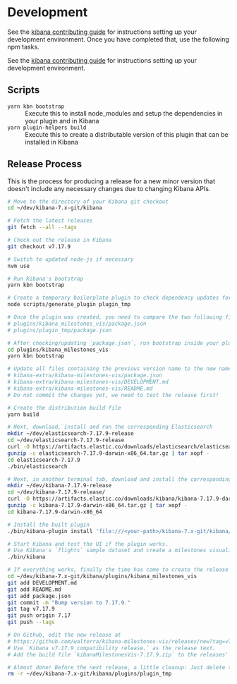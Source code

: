 # Development

See the [kibana contributing guide](https://github.com/elastic/kibana/blob/master/CONTRIBUTING.md) for instructions setting up your development environment. Once you have completed that, use the following npm tasks.

See the [kibana contributing guide](https://github.com/elastic/kibana/blob/master/CONTRIBUTING.md) for instructions setting up your development environment.

## Scripts

<dl>
  <dt><code>yarn kbn bootstrap</code></dt>
  <dd>Execute this to install node_modules and setup the dependencies in your plugin and in Kibana</dd>

  <dt><code>yarn plugin-helpers build</code></dt>
  <dd>Execute this to create a distributable version of this plugin that can be installed in Kibana</dd>
</dl>

## Release Process

This is the process for producing a release for a new minor version that doesn't include any necessary changes due to changing Kibana APIs.

```bash
# Move to the directory of your Kibana git checkout
cd ~/dev/kibana-7.x-git/kibana

# Fetch the latest releases
git fetch --all --tags

# Check out the release in Kibana
git checkout v7.17.9

# Switch to updated node-js if necessary
nvm use

# Run Kibana's bootstrap
yarn kbn bootstrap

# Create a temporary boilerplate plugin to check dependency updates for plugins
node scripts/generate_plugin plugin_tmp

# Once the plugin was created, you need to compare the two following files and if necessary update the dependencies in your `package.json`
# plugins/kibana_milestones_vis/package.json
# plugins/plugin_tmp/package.json

# After checking/updating `package.json`, run bootstrap inside your plugin's directory
cd plugins/kibana_milestones_vis
yarn kbn bootstrap

# Update all files containing the previous version name to the new name
# kibana-extra/kibana-milestones-vis/package.json
# kibana-extra/kibana-milestones-vis/DEVELOPMENT.md
# kibana-extra/kibana-milestones-vis/README.md
# Do not commit the changes yet, we need to test the release first!

# Create the distribution build file
yarn build

# Next, download, install and run the corresponding Elasticsearch
mkdir ~/dev/elasticsearch-7.17.9-release
cd ~/dev/elasticsearch-7.17.9-release
curl -O https://artifacts.elastic.co/downloads/elasticsearch/elasticsearch-7.17.9-darwin-x86_64.tar.gz
gunzip -c elasticsearch-7.17.9-darwin-x86_64.tar.gz | tar xopf -
cd elasticsearch-7.17.9
./bin/elasticsearch

# Next, in another terminal tab, download and install the corresponding Kibana release to test the build
mkdir ~/dev/kibana-7.17.9-release
cd ~/dev/kibana-7.17.9-release/
curl -O https://artifacts.elastic.co/downloads/kibana/kibana-7.17.9-darwin-x86_64.tar.gz
gunzip -c kibana-7.17.9-darwin-x86_64.tar.gz | tar xopf -
cd kibana-7.17.9-darwin-x86_64

# Install the built plugin
./bin/kibana-plugin install 'file:///<your-path>/kibana-7.x-git/kibana/plugins/kibana_milestones_vis/build/kibanaMilestonesVis-7.17.9.zip'

# Start Kibana and test the UI if the plugin works.
# Use Kibana's `flights` sample dataset and create a milestones visualization.
./bin/kibana

# If everything works, finally the time has come to create the release on Github.
cd ~/dev/kibana-7.x-git/kibana/plugins/kibana_milestones_vis
git add DEVELOPMENT.md
git add README.md
git add package.json
git commit -m "Bump version to 7.17.9."
git tag v7.17.9
git push origin 7.17
git push --tags

# On Github, edit the new release at
# https://github.com/walterra/kibana-milestones-vis/releases/new?tag=v7.17.9
# Use `Kibana v7.17.9 compatibility release.` as the release text.
# Add the build file `kibanaMilestonesVis-7.17.9.zip` to the releases' binaries.

# Almost done! Before the next release, a little cleanup: Just delete the temporary plugin you create so you can create another one for comparison for the next release.
rm -r ~/dev/kibana-7.x-git/kibana/plugins/plugin_tmp
```
